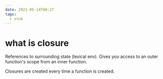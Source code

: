 ```yaml
---
date: 2021-05-14T00:27
tags: 
  - stub
---
```


# what is closure

References to surrounding state (lexical env).
Gives you access to an outer function's scope from an inner function.

Closures are created every time a function is created.

